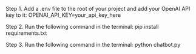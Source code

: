 Step 1. Add a .env file to the root of your project and add your OpenAI API key to it: OPENAI_API_KEY=your_api_key_here

Step 2. Run the following command in the terminal: pip install requirements.txt

Step 3. Run the following command in the terminal: python chatbot.py